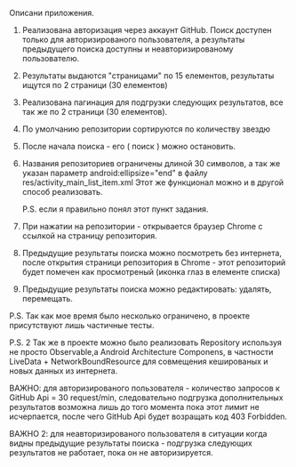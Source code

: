 Описани приложения.

1. Реализована авторизация через аккаунт GitHub. Поиск доступен только для авторизированого пользователя, а результаты предыдущего поиска доступны и неавторизированому пользователю.

2. Результаты выдаются "страницами" по 15 елементов, результаты ищутся по 2 страници (30 елементов)

3. Реализована пагинация для подгрузки следующих результатов, все так же по 2 страници (30 елементов).

4. По умолчанию репозитории сортируются по количеству звездю

5. После начала поиска - его  ( поиск ) можно остановить.

6. Названия репозиториев ограничены длиной 30 символов, а так же указан 
   параметр  android:ellipsize="end" в файлу res/activity_main_list_item.xml
   Этот же функционал можно и в другой способ реализовать.

   P.S. если я правильно понял этот пункт задания.

7. При нажатии на репозитории - открывается браузер Chrome с ссылкой на страницу репозитория.

8. Предыдущие результаты поиска можно посмотреть без интернета, после открытия страници репозитория в Chrome - этот репозиторий будет помечен как просмотреный (иконка глаз в елементе списка)

9. Предыдущие результаты поиска можно редактировать: удалять, перемещать.



P.S. Так как мое время было несколько ограничено, в проекте присутствуют лишь частичные тесты.

P.S. 2 Так же в проекте можно было реализовать Repository используя не просто Observable,а Android Architecture Componens, в частности LiveData + NetworkBoundResource для совмещения кешированых и новых данных из интернета.

ВАЖНО: для авторизированого пользователя - количество запросов к GitHub Api = 30 request/min, следовательно  подгрузка дополнительных результатов возможна лишь до того момента пока этот лимит не исчерпается, после чего GitHub Api будет возращать код 403 Forbidden.

ВАЖНО 2: для неавторизированого пользователя в ситуации когда видны предыдущие результаты поиска - подгрузка следующих результатов не работает, пока он не авторизируется.